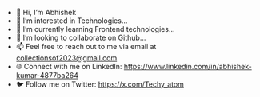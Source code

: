 - 👋 Hi, I’m Abhishek
- 👀 I’m interested in Technologies...
- 🌱 I’m currently learning Frontend technologies...
- 💞️ I’m looking to collaborate on Github...
- 📫 Feel free to reach out to me via email at collectionsof2023@gmail.com
- 🌐 Connect with me on LinkedIn: https://www.linkedin.com/in/abhishek-kumar-4877ba264
- 🐦 Follow me on Twitter: https://x.com/Techy_atom
<!---
Abhishekkr0/
Abhishekkr0 is a ✨ special ✨ repository because its `README.md` (this file) appears on your GitHub profile.
You can click the Preview link to take a look at your changes.
--->
